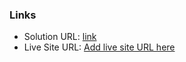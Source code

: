 ### Links

- Solution URL: [link](https://github.com/mihai3636/2025--interactive-rating-component)
- Live Site URL: [Add live site URL here](https://mihai3636.github.io/2025--interactive-rating-component/)

